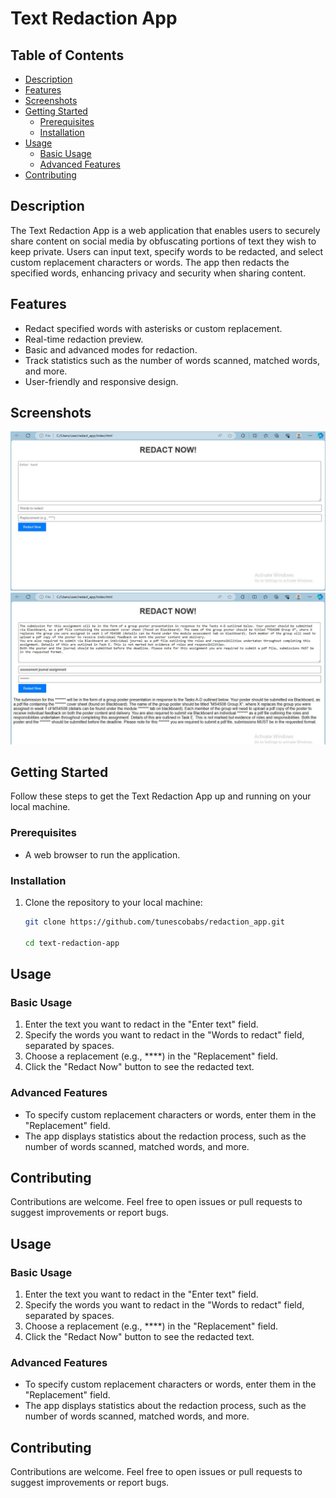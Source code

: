 # Text Redaction App

## Table of Contents
- [Description](#description)
- [Features](#features)
- [Screenshots](#screenshots)
- [Getting Started](#getting-started)
  - [Prerequisites](#prerequisites)
  - [Installation](#installation)
- [Usage](#usage)
  - [Basic Usage](#basic-usage)
  - [Advanced Features](#advanced-features)
- [Contributing](#contributing)


## Description
The Text Redaction App is a web application that enables users to securely share content on social media by obfuscating portions of text they wish to keep private. Users can input text, specify words to be redacted, and select custom replacement characters or words. The app then redacts the specified words, enhancing privacy and security when sharing content.

## Features
- Redact specified words with asterisks or custom replacement.
- Real-time redaction preview.
- Basic and advanced modes for redaction.
- Track statistics such as the number of words scanned, matched words, and more.
- User-friendly and responsive design.

## Screenshots
![Web page without input/output](https://github.com/Tunescobabs/redact_app/blob/main/screenshots/screenshot1.JPG)
![Web page with input/output](https://github.com/Tunescobabs/redact_app/blob/main/screenshots/screenshot2.JPG)

## Getting Started
Follow these steps to get the Text Redaction App up and running on your local machine.

### Prerequisites
- A web browser to run the application.

### Installation
1. Clone the repository to your local machine:
   ```sh
   git clone https://github.com/tunescobabs/redaction_app.git

   cd text-redaction-app

## Usage

### Basic Usage
1. Enter the text you want to redact in the "Enter text" field.
2. Specify the words you want to redact in the "Words to redact" field, separated by spaces.
3. Choose a replacement (e.g., ****) in the "Replacement" field.
4. Click the "Redact Now" button to see the redacted text.

### Advanced Features
- To specify custom replacement characters or words, enter them in the "Replacement" field.
- The app displays statistics about the redaction process, such as the number of words scanned, matched words, and more.

## Contributing

Contributions are welcome. Feel free to open issues or pull requests to suggest improvements or report bugs.

## Usage

### Basic Usage
1. Enter the text you want to redact in the "Enter text" field.
2. Specify the words you want to redact in the "Words to redact" field, separated by spaces.
3. Choose a replacement (e.g., ****) in the "Replacement" field.
4. Click the "Redact Now" button to see the redacted text.

### Advanced Features
- To specify custom replacement characters or words, enter them in the "Replacement" field.
- The app displays statistics about the redaction process, such as the number of words scanned, matched words, and more.

## Contributing

Contributions are welcome. Feel free to open issues or pull requests to suggest improvements or report bugs.

